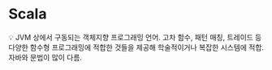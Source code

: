 # Scala

<aside>
💡 JVM 상에서 구동되는 객체지향 프로그래밍 언어.
고차 함수, 패턴 매칭, 트레이드 등 다양한 함수형 프로그래밍에 적합한 것들을 제공해 학술적이거나 복잡한 시스템에 적합.
자바와 문법이 많이 다름.

</aside>